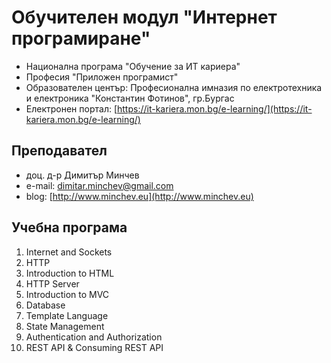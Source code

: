 # Обучителен модул "Интернет програмиране"

* Национална програма "Обучение за ИТ кариера"
* Професия "Приложен програмист"&#x20;
* Образователен център: Професионална имназия по електротехника и електроника "Константин Фотинов", гр.Бургас &#x20;
* Електронен портал: [https://it-kariera.mon.bg/e-learning/](https://it-kariera.mon.bg/e-learning/)

## Преподавател

* доц. д-р Димитър Минчев
* e-mail: dimitar.minchev@gmail.com&#x20;
* blog: [http://www.minchev.eu](http://www.minchev.eu)

## Учебна програма

1. Internet and Sockets&#x20;
2. HTTP
3. Introduction to HTML
4. HTTP Server&#x20;
5. Introduction to MVC
6. Database
7. Template Language
8. State Management
9. Authentication and Authorization
10. REST API & Consuming REST API

